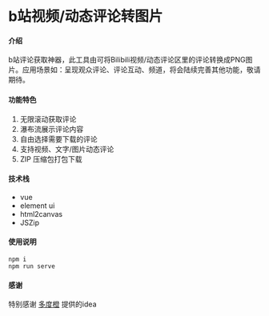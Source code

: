 # b站视频/动态评论转图片

#### 介绍
b站评论获取神器，此工具由可将Bilibili视频/动态评论区里的评论转换成PNG图片。应用场景如：呈现观众评论、评论互动、频道，将会陆续完善其他功能，敬请期待。

#### 功能特色
1. 无限滚动获取评论
2. 瀑布流展示评论内容
3. 自由选择需要下载的评论
4. 支持视频、文字/图片动态评论
5. ZIP 压缩包打包下载


#### 技术栈
+ vue
+ element ui
+ html2canvas
+ JSZip


#### 使用说明
```
npm i
npm run serve
```

#### 感谢
特别感谢 [多度橙](https://github.com/circle-hotaru) 提供的idea


